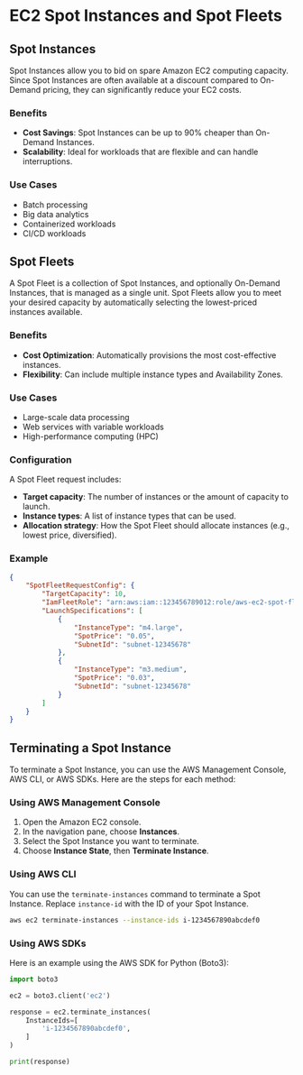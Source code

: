 # EC2 Spot Instances and Spot Fleets

## Spot Instances
Spot Instances allow you to bid on spare Amazon EC2 computing capacity. Since Spot Instances are often available at a discount compared to On-Demand pricing, they can significantly reduce your EC2 costs.

### Benefits
- **Cost Savings**: Spot Instances can be up to 90% cheaper than On-Demand Instances.
- **Scalability**: Ideal for workloads that are flexible and can handle interruptions.

### Use Cases
- Batch processing
- Big data analytics
- Containerized workloads
- CI/CD workloads

## Spot Fleets
A Spot Fleet is a collection of Spot Instances, and optionally On-Demand Instances, that is managed as a single unit. Spot Fleets allow you to meet your desired capacity by automatically selecting the lowest-priced instances available.

### Benefits
- **Cost Optimization**: Automatically provisions the most cost-effective instances.
- **Flexibility**: Can include multiple instance types and Availability Zones.

### Use Cases
- Large-scale data processing
- Web services with variable workloads
- High-performance computing (HPC)

### Configuration
A Spot Fleet request includes:
- **Target capacity**: The number of instances or the amount of capacity to launch.
- **Instance types**: A list of instance types that can be used.
- **Allocation strategy**: How the Spot Fleet should allocate instances (e.g., lowest price, diversified).

### Example
```json
{
    "SpotFleetRequestConfig": {
        "TargetCapacity": 10,
        "IamFleetRole": "arn:aws:iam::123456789012:role/aws-ec2-spot-fleet-role",
        "LaunchSpecifications": [
            {
                "InstanceType": "m4.large",
                "SpotPrice": "0.05",
                "SubnetId": "subnet-12345678"
            },
            {
                "InstanceType": "m3.medium",
                "SpotPrice": "0.03",
                "SubnetId": "subnet-12345678"
            }
        ]
    }
}
```
## Terminating a Spot Instance

To terminate a Spot Instance, you can use the AWS Management Console, AWS CLI, or AWS SDKs. Here are the steps for each method:

### Using AWS Management Console
1. Open the Amazon EC2 console.
2. In the navigation pane, choose **Instances**.
3. Select the Spot Instance you want to terminate.
4. Choose **Instance State**, then **Terminate Instance**.

### Using AWS CLI
You can use the `terminate-instances` command to terminate a Spot Instance. Replace `instance-id` with the ID of your Spot Instance.
```sh
aws ec2 terminate-instances --instance-ids i-1234567890abcdef0
```

### Using AWS SDKs
Here is an example using the AWS SDK for Python (Boto3):
```python
import boto3

ec2 = boto3.client('ec2')

response = ec2.terminate_instances(
    InstanceIds=[
        'i-1234567890abcdef0',
    ]
)

print(response)
```

